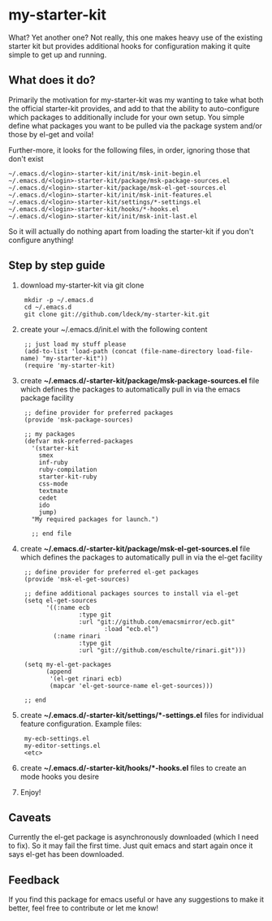 my-starter-kit
==============

What? Yet another one? Not really, this one makes heavy use of the existing starter kit but provides additional hooks for configuration making it quite simple to get up and running.

What does it do?
----------------

Primarily the motivation for my-starter-kit was my wanting to take what both the official starter-kit
provides, and add to that the ability to auto-configure which packages to additionally include
for your own setup. You simple define what packages you want to be pulled via the package system
and/or those by el-get and voila!

Further-more, it looks for the following files, in order, ignoring those that don't exist

    ~/.emacs.d/<login>-starter-kit/init/msk-init-begin.el
    ~/.emacs.d/<login>-starter-kit/package/msk-package-sources.el
    ~/.emacs.d/<login>-starter-kit/package/msk-el-get-sources.el
    ~/.emacs.d/<login>-starter-kit/init/msk-init-features.el
    ~/.emacs.d/<login>-starter-kit/settings/*-settings.el
    ~/.emacs.d/<login>-starter-kit/hooks/*-hooks.el
    ~/.emacs.d/<login>-starter-kit/init/msk-init-last.el

So it will actually do nothing apart from loading the starter-kit if you don't configure anything!

Step by step guide
------------------

1. download my-starter-kit via git clone

        mkdir -p ~/.emacs.d
        cd ~/.emacs.d
        git clone git://github.com/ldeck/my-starter-kit.git

2. create your ~/.emacs.d/init.el with the following content

        ;; just load my stuff please
        (add-to-list 'load-path (concat (file-name-directory load-file-name) "my-starter-kit"))
        (require 'my-starter-kit)

3. create **~/.emacs.d/<login>-starter-kit/package/msk-package-sources.el** file which defines the packages to automatically pull in via the emacs package facility
    
        ;; define provider for preferred packages
        (provide 'msk-package-sources)
    
        ;; my packages
        (defvar msk-preferred-packages
          '(starter-kit
            smex
            inf-ruby
            ruby-compilation
            starter-kit-ruby
            css-mode
            textmate
            cedet
            ido
            jump)
          "My required packages for launch.")
      
          ;; end file

4. create **~/.emacs.d/<login>-starter-kit/package/msk-el-get-sources.el** file which defines the packages to automatically pull in via the el-get facility
    
        ;; define provider for preferred el-get packages
        (provide 'msk-el-get-sources)
    
        ;; define additional packages sources to install via el-get
        (setq el-get-sources
              '((:name ecb
                       :type git
                       :url "git://github.com/emacsmirror/ecb.git"
                              :load "ecb.el")
                (:name rinari
                       :type git
                       :url "git://github.com/eschulte/rinari.git")))

        (setq my-el-get-packages
              (append
               '(el-get rinari ecb)
               (mapcar 'el-get-source-name el-get-sources)))
    
        ;; end

5. create **~/.emacs.d/<login>-starter-kit/settings/*-settings.el** files for individual feature configuration. Example files:
    
        my-ecb-settings.el
        my-editor-settings.el
        <etc>

6. create **~/.emacs.d/<login>-starter-kit/hooks/*-hooks.el** files to create an mode hooks you desire

7. Enjoy!

Caveats
-------

Currently the el-get package is asynchronously downloaded (which I need to fix). So it may fail the first time. Just quit emacs and start again once it says el-get has been downloaded.

Feedback
--------

If you find this package for emacs useful or have any suggestions to make it better, feel free to contribute or let me know!
    
    